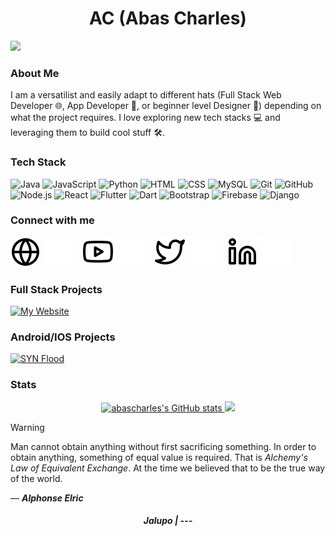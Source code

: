 <h1 align="center">AC (Abas Charles) </h1>


![](https://komarev.com/ghpvc/?username=abas-charles&color=yellow)

### About Me

I am a versatilist and easily adapt to different hats (Full Stack Web Developer 🌐, App Developer 🤖, or beginner level Designer 🎨) depending on what the project requires. I love exploring new tech stacks 💻 and leveraging them to build cool stuff 🛠️.


### Tech Stack

![Java](https://img.shields.io/badge/-Java-000?&logo=Java&logoColor=007396) 
![JavaScript](https://img.shields.io/badge/-JavaScript-000?&logo=JavaScript) 
![Python](https://img.shields.io/badge/-Python-000?&logo=Python) 
![HTML](https://img.shields.io/badge/-HTML-000?&logo=HTML5) 
![CSS](https://img.shields.io/badge/-CSS-000?&logo=CSS3) 
![MySQL](https://img.shields.io/badge/-MySQL-000?&logo=MySQL) 
![Git](https://img.shields.io/badge/-Git-000?&logo=Git) 
![GitHub](https://img.shields.io/badge/-GitHub-000?&logo=GitHub) 
![Node.js](https://img.shields.io/badge/-Node.js-000?&logo=node.js) 
![React](https://img.shields.io/badge/-React-000?&logo=React) 
![Flutter](https://img.shields.io/badge/-Flutter-000?&logo=Flutter) 
![Dart](https://img.shields.io/badge/-Dart-000?&logo=Dart) 
![Bootstrap](https://img.shields.io/badge/-Bootstrap-000?&logo=Bootstrap) 
![Firebase](https://img.shields.io/badge/-Firebase-000?&logo=Firebase)
![Django](https://img.shields.io/badge/-Django-000?&logo=Django&logoColor=092E20)


### Connect with me

[![website](./img/globe-light.svg)](http://abascharles.me/index.html#gh-light-mode-only)
[![website](./img/globe-dark.svg)](http://abascharles.me/index.html#gh-dark-mode-only)
&nbsp;&nbsp;
[![website](./img/youtube-light.svg)](https://youtube.com/#gh-light-mode-only)
[![website](./img/youtube-dark.svg)](https://youtube.com/#gh-dark-mode-only)
&nbsp;&nbsp;
[![website](./img/twitter-light.svg)](https://x.com/1aravas#gh-light-mode-only)
[![website](./img/twitter-dark.svg)](https://x.com/1aravas#gh-dark-mode-only)
&nbsp;&nbsp;
[![website](./img/linkedin-light.svg)](https://linkedin.com/in/abas-charles-91821b282#gh-light-mode-only)
[![website](./img/linkedin-dark.svg)](https://linkedin.com/in/abas-charles-91821b282#gh-dark-mode-only)

### Full Stack Projects

[![My Website](https://img.shields.io/badge/-🧬%20My%20Website-000)](http://abascharles.me)


### Android/IOS Projects

[![SYN Flood](https://img.shields.io/badge/-🌊%20SYN%20Flood-000)](https://github.com/abascharles/SYN-Flood)


### Stats
<p align="center">

<a href="http://www.github.com/abascharles">
    <img height="137px" src="https://github-readme-stats.vercel.app/api?username=abascharles&show_icons=true&hide_title=true&count_private=true&title_color=0891b2&text_color=000000&icon_color=0891b2&bg_color=0,ea6161,ffc64d,fffc4d,52fa5a&hide_border=true" alt="abascharles's GitHub stats" />
<a href="http://www.github.com/abascharles">
    <img height="137px" src="https://github-readme-streak-stats.herokuapp.com/?user=abascharles&stroke=ffffff&background=1c1917&ring=0891b2&fire=0891b2&currStreakNum=ffffff&currStreakLabel=0891b2&sideNums=ffffff&sideLabels=ffffff&dates=ffffff&hide_border=true" />
  </a>
</p>

> [!WARNING]
> Man cannot obtain anything without first sacrificing something. In order to
> obtain anything, something of equal value is required. That is
> _Alchemy's Law of Equivalent Exchange_. At the time we believed that to be
> the true way of the world.
>
> ― ***Alphonse Elric***

<h5 align="center">
Jalupo | ---
</h5>
